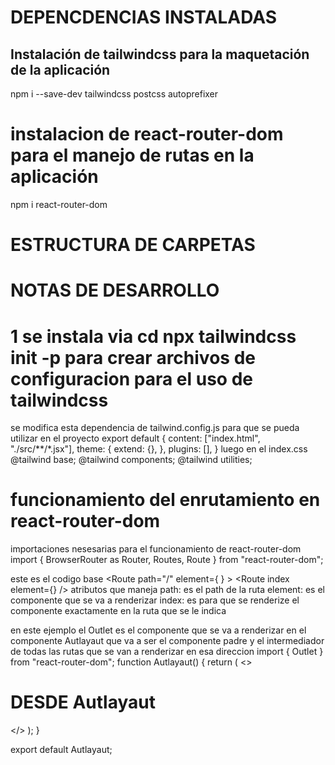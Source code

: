 # DEPENCDENCIAS INSTALADAS
##  Instalación de tailwindcss para la maquetación de la aplicación

npm i --save-dev tailwindcss  postcss autoprefixer  

# instalacion de  react-router-dom para el manejo de rutas en la aplicación
npm i  react-router-dom  

# ESTRUCTURA DE CARPETAS


# NOTAS DE DESARROLLO 

# 1 se instala via cd npx tailwindcss init -p  para crear archivos de configuracion para el uso de  tailwindcss

se modifica esta dependencia de  tailwind.config.js  para que se pueda utilizar en el proyecto
export default {
  content: ["index.html", "./src/**/*.jsx"],
  theme: {
    extend: {},
  },
  plugins: [],
}
luego en el index.css
@tailwind base;
@tailwind components;
@tailwind utilities;

# funcionamiento del enrutamiento en react-router-dom
importaciones nesesarias para el funcionamiento de react-router-dom
import { BrowserRouter as Router, Routes, Route } from "react-router-dom";

este es el codigo base 
   <Router>
        <Routes>
          <Route path="/" element={<Autlayaut/> } >
             <Route index element={<Login/>} />
          </Route>
        </Routes>
      </Router> 
atributos que maneja
path: es el path de la ruta
element: es el componente que se va a renderizar
index: es para que se renderize el componente exactamente en la ruta que se le indica 

en este ejemplo  el Outlet es el componente que se va a renderizar en el componente Autlayaut que va a ser el componente padre y el intermediador de todas las rutas que se van a renderizar en esa direccion
import { Outlet } from "react-router-dom";
function Autlayaut() {
    return ( 
    <> 
    <h1> DESDE Autlayaut</h1>
    <Outlet/>
    </>
     );
}

export default Autlayaut;
